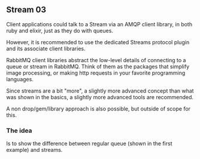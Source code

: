 ## Stream 03

Client applications could talk to a Stream via an AMQP client library, in both ruby and elixir, just as they do with queues. 

However, it is recommended to use the dedicated Streams protocol plugin and its associate client libraries.

RabbitMQ client libraries abstract the low-level details of connecting to a queue or stream in RabbitMQ. Think of them as the packages that simplify image processing, or making http requests in your favorite programming languages.

Since streams are a bit "more", a slightly more advanced concept than what was shown in the basics, a slightly more advanced tools are recommended.

A non drop/gem/library approach is also possible, but outside of scope for this.

### The idea
Is to show the difference between regular queue (shown in the first example) and streams.


[//]: # (TODO: the elixir version)

